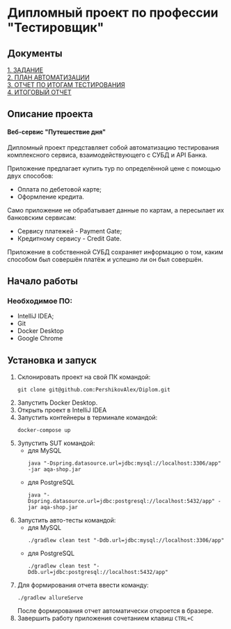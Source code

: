 # Дипломный проект по профессии "Тестировщик" #
## Документы ##
[1. ЗАДАНИЕ](https://github.com/netology-code/qa-diploma/blob/master/README.md)  
[2. ПЛАН АВТОМАТИЗАЦИИ](https://github.com/PershikovAlex/Diplom/blob/main/documents/Plan.md)  
[3. ОТЧЕТ ПО ИТОГАМ ТЕСТИРОВАНИЯ](https://github.com/PershikovAlex/Diplom/blob/main/documents/Report.md)  
[4. ИТОГОВЫЙ ОТЧЕТ](https://github.com/PershikovAlex/Diplom/blob/main/documents/Summary.md)
## Описание проекта ##
#### Веб-сервис "Путешествие дня"
Дипломный проект представляет собой автоматизацию тестирования комплексного сервиса, взаимодействующего с СУБД и API Банка.

Приложение предлагает купить тур по определённой цене с помощью двух способов:
* Оплата по дебетовой карте;
* Оформление кредита.  

Само приложение не обрабатывает данные по картам, а пересылает их банковским сервисам:
* Сервису платежей - Payment Gate;
* Кредитному сервису - Credit Gate.

Приложение в собственной СУБД сохраняет информацию о том, каким способом был совершён платёж и успешно ли он был совершён.

## Начало работы ##
### Необходимое ПО:
* IntelliJ IDEA;
* Git
* Docker Desktop
* Google Chrome
## Установка и запуск ##
  1. Склонировать проект на свой ПК командой:  
     ```
     git clone git@github.com:PershikovAlex/Diplom.git
     ```   
  2. Запустить Docker Desktop.
  3. Открыть проект в IntelliJ IDEA  
  4. Запустить контейнеры в терминале командой:  
     ```
     docker-compose up
     ```
  5. Зупустить SUT командой:
     * для MySQL
       ```
       java "-Dspring.datasource.url=jdbc:mysql://localhost:3306/app" -jar aqa-shop.jar
       ```
     * для PostgreSQL
       ```
       java "-Dspring.datasource.url=jdbc:postgresql://localhost:5432/app" -jar aqa-shop.jar
       ```
  6. Запустить авто-тесты командой:
     * для MySQL
       ```
       ./gradlew clean test "-Ddb.url=jdbc:mysql://localhost:3306/app"
       ```
     * для PostgreSQL
       ```
       ./gradlew clean test "-Ddb.url=jdbc:postgresql://localhost:5432/app"
  7. Для формирования отчета ввести команду:
       ```
       ./gradlew allureServe
       ```
       После формирования отчет автоматически откроется в бразере.
  8. Завершить работу приложения сочетанием клавиш `CTRL+C` 

